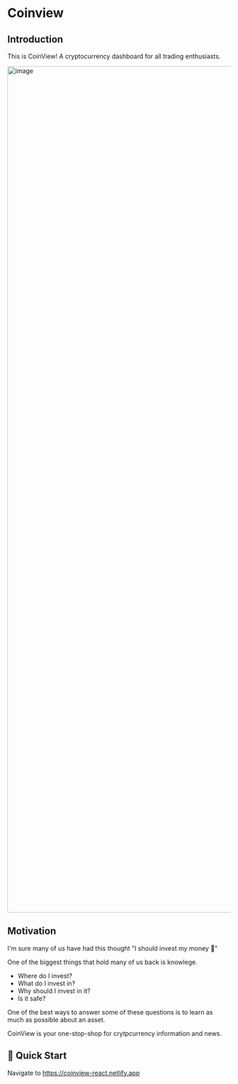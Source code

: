 # Coinview

## Introduction

This is CoinView! A cryptocurrency dashboard for all trading enthusiasts.

<img width="1909" alt="image" src="https://github.com/Wakodono/wako-solo-capstone/assets/53127265/21483887-1bcb-4fb7-ac8b-7302ebab467c">


## Motivation

I'm sure many of us have had this thought "I should invest my money 🤔" 

One of the biggest things that hold many of us back is knowlege.

* Where do I invest?
* What do I invest in?
* Why should I invest in it?
* Is it safe?

One of the best ways to answer some of these questions is to learn as much as possible about an asset.

CoinView is your one-stop-shop for crytpcurrency information and news.

## 🚀 Quick Start

Navigate to https://coinview-react.netlify.app
